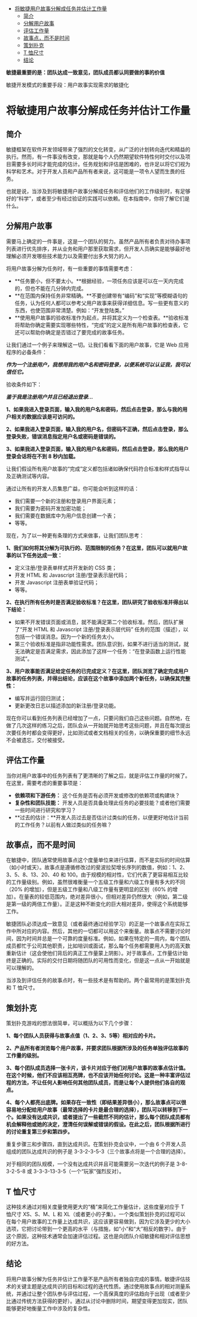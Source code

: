 - [将敏捷用户故事分解成任务并估计工作量](#将敏捷用户故事分解成任务并估计工作量)
  - [简介](#简介)
  - [分解用户故事](#分解用户故事)
  - [评估工作量](#评估工作量)
  - [故事点，而不是时间](#故事点而不是时间)
  - [策划扑克](#策划扑克)
  - [T 恤尺寸](#t-恤尺寸)
  - [结论](#结论)


**敏捷最重要的是：团队达成一致意见，团队成员都认同要做的事的价值**

敏捷开发模式的重要手段：用户故事实现需求的敏捷化

# 将敏捷用户故事分解成任务并估计工作量

## 简介

敏捷框架在软件开发领域带来了强烈的文化转变，从广泛的计划转向迭代和精益的执行。然而，有一件事没有改变，那就是每个人仍然期望软件特性何时交付以及项目需要多长时间才能完成的估计。任务规划和评估是困难的，也许足以将它们视为科学和艺术。对于开发人员和产品所有者来说，这可能是一项令人望而生畏的任务。

也就是说，当涉及到将敏捷用户故事分解成任务和评估他们的工作级别时，有足够好的“科学”，或者至少有经过验证的实践可以依赖。在本指南中，你将了解它们是什么。

## 分解用户故事

需要马上确定的一件事是，这是一个团队的努力。虽然产品所有者负责对待办事项列表进行优先排序，并从业务和用户那里获取需求，但开发人员确实是能够最好地理解必须开发哪些技术能力以及需要付出多大努力的人。

将用户故事分解为任务时，有一些重要的事情需要考虑：

+ **任务要小，但不要太小。**根据经验，一项任务应该是可以在一天内完成的，但也不能在几分钟内完成。
+ **在范围内保持任务非常精确。**不要创建带有“编码”和“实现”等模糊语句的任务，认为任何人都可以参考父用户故事来获得详细信息。写一些更有意义的东西，也使范围非常清楚。例如：“开发登陆类。”
+ **使用用户故事的验收标准作为起点，并将其定义为一个检查表。**验收标准将帮助你确定需要实现哪些特性，“完成”的定义是所有用户故事的检查表，它还可以帮助你确定是否错过了要完成的故事任务。
  
让我们通过一个例子来理解这一切。让我们看看下面的用户故事，它是 Web 应用程序的必备条件：

***作为一个注册用户，我想用我的用户名和密码登录，以便系统可以认证我，我可以信任它。***

验收条件如下：

***鉴于我是注册用户并且已经退出登录...***

**1、如果我进入登录页面，输入我的用户名和密码，然后点击登录，那么与我的用户相关的数据应该是可访问的。**

**2、如果我进入登录页面，输入我的用户名，但密码不正确，然后点击登录，那么登录失败，错误消息指定用户名或密码是错误的。**

**3、如果我进入登录页面，输入我的用户名和密码，然后点击登录，那么我的用户登录会话将在不到 8 秒内加载。**

让我们假设所有用户故事的“完成”定义都包括诸如确保代码符合标准和样式指导以及正确测试等内容。

通过让所有的开发人员集思广益，你可能会听到这样的话：

+ 我们需要一个新的注册和登录用户界面元素；
+ 我们需要为密码开发加密功能；
+ 我们需要在数据库中为用户信息创建一个表；
+ 等等。

现在，为了以一种更有条理的方式来做事，让我们团队思考：

**1、我们如何将其分解为可执行的、范围限制的任务？在这里，团队可以就用户故事的以下任务达成一致：**
+ 定义注册/登录表单样式并开发新的 CSS 类；
+ 开发 HTML 和 Javascript 注册/登录表示层代码；
+ 开发 Javascript 注册表单验证代码；
+ 等等。

**2、在执行所有任务时是否满足验收标准？在这里，团队研究了验收标准并得出以下结论：**
+ 如果不开发错误页面或消息，就不能满足第二个验收标准。然后，团队扩展了“开发 HTML 和 Javascript 注册/登录表示层代码” 任务的范围（描述），以包括一个错误消息。因为一个新的任务太小。
+ 第三个验收标准是指非功能性需求。团队意识到，如果不进行适当的测试，就无法确定是否满足需求，因此添加了这样一个任务：“在登录函数上运行性能测试”。

**3、用户故事能否满足给定任务的已完成定义？在这里，团队浏览了确定完成用户故事的任务列表，并得出结论，应该在这个故事中添加两个新任务，以确保其完整性：**
+ 编写并运行回归测试；
+ 更新更改日志以描述添加的新注册/登录功能。

现在你可以看到任务列表已经增加了一点，只要问我们自己这些问题。自然地，在做了几次这样的练习之后，团队会从一开始就开始思考这些问题，并且在每次提出次要任务时都会变得更好，比如测试或者文档相关的任务，以确保重要的细节永远不会被遗忘，交付被接受。

## 评估工作量

当你对用户故事中的任务列表有了更清晰的了解之后，就是评估工作量的时候了。在这里，需要考虑的重要事项是：

+ **依赖项和下游任务：** 这个任务是否有必须开发或修改的依赖项或构建块？
+ **复杂性和团队技能：** 开发人员是否具备处理此任务的必要技能？或者他们需要一些时间进行研究和学习？
+ **过去的估计：**开发人员过去是否估计过类似的任务，以便更好地估计当前的工作任务？以前有人做过类似的任务嘛？

## 故事点，而不是时间

在敏捷中，团队通常使用故事点这个度量单位来进行估算，而不是实际的时间估算（如小时或天）。故事点是遵循修改过的斐波拉契增长序列的数值，例如：1、2、3、5、8、13、20、40 和 100。由于规模的相对性，它们代表了更容易相互比较的工作量级别。例如，虽然很难衡量一个五级工作量和六级工作量有多大的不同（20% 的增加），但是五级工作量和八级工作量有更明显的区别（60% 的增加）。在量表的较低范围内，绝对差异很小，但相对差异仍然很大（例如，第二级是第一级的两倍工作量）。正是这种不断变化的巨大相对差异，使得这个系统能够工作。

敏捷团队必须达成一致意见（或者最终通过经验学习）的正是一个故事点在实际工作中所对应的内容。然后，其他的一切都可以用这个来衡量。故事点不需要讨论时间，因为时间并总是一个可靠的度量标准。例如，如果在特定的一周内，每个团队成员都忙于公司其他职责，比如培训或面试，那么每个任务都需要用人为的高天数重新估计（这会使他们背后的真正工作量蒙上阴影）。对于故事点，工作量估计始终是正确的。实际的交付日期将随团队的可用性而变化，但是这一点从一开始就是可以理解的。

当涉及到评估任务的故事点时，有一些技术是有帮助的。两个最常用的是策划扑克和 T 恤尺寸。

## 策划扑克

策划扑克游戏的想法很简单，可以概括为以下几个步骤：

**1、每个团队人员获得与故事点值（1、2、3、5等）相对应的卡片。**

**2、产品所有者浏览每个用户故事，并要求团队根据所涉及的任务单独评估故事的工作量的级别。**

**3、每个团队成员选择一张卡片，该卡片对应于他们对用户故事的故事点估计值。在这个时候，他们不应该相互亮牌，也不应该开始任何讨论。这是一种丰富评估过程的方法，不让任何人影响任何其他团队成员，而是让每个人提供他们各自的观点。**

**4、每个人都亮出底牌。如果存在一致性（即结果差异很小），那么故事点可以很容易地分配给用户故事（最常选择的卡片是最合理的选择），团队可以转移到下一个。如果没有达成共识，或者提出了一些截然不同的估计，那么每个团队成员都有机会解释他或她的决定，澄清任何误解或错误的假设。在此之后，团队根据所进行的讨论重复第三步和第四步。**

重复步骤三和步骤四，直到达成共识。在策划扑克会议中，一个由 6 个开发人员组成的团队达成共识的例子是 3-3-2-3-5-3（三个故事点将是一个合理的选择）。

对于相同的团队规模，一个没有达成共识并且可能需要另一次迭代的例子是 3-8-3-2-5-8 或 3-3-3-13-3-5（一个“玩家”强烈反对）。

## T 恤尺寸

这种技术通过对相关度量使用更大的“桶”来简化工作量估计，这些度量对应于 T 恤尺寸 XS、S、M、L 和 XL（或者更小的子集）。一个类似策划扑克的过程可以在每个用户故事的工作量上达成共识，这应该更容易做到，因为它涉及更少的大小选项，它把讨论带到一个更高的水平（与措施，如“小”和“大”相反的数字）。由于这个原因，这种技术通常会加速评估过程。这也是向团队介绍敏捷和相对评估思想的好方法。


## 结论

将用户故事分解为任务并估计工作量不是产品所有者独自完成的事情。敏捷评估技术的关键主题是达成共识的目标和过程的迭代性质。通过使用故事点的相对测量系统，并通过让整个团队参与评估过程，一个高保真度的评估趋向于出现（或者至少比通过传统方法获得的更好）。通过从讨论中删除时间，期望变得更加现实，团队能够更好地衡量工作中涉及的复杂性。

